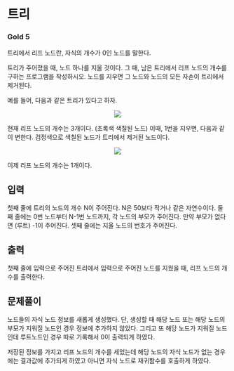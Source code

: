 # 트리

### Gold 5

트리에서 리프 노드란, 자식의 개수가 0인 노드를 말한다.

트리가 주어졌을 때, 노드 하나를 지울 것이다. 그 때, 남은 트리에서 리프 노드의 개수를 구하는 프로그램을 작성하시오. 노드를 지우면 그 노드와 노드의 모든 자손이 트리에서 제거된다.

예를 들어, 다음과 같은 트리가 있다고 하자.

<p align=center>
    <img src="./tree1.avif">
</p>

현재 리프 노드의 개수는 3개이다. (초록색 색칠된 노드) 이때, 1번을 지우면, 다음과 같이 변한다. 검정색으로 색칠된 노드가 트리에서 제거된 노드이다.

<p align=center>
    <img src="./tree2.avif">
</p>

이제 리프 노드의 개수는 1개이다.

## 입력
첫째 줄에 트리의 노드의 개수 N이 주어진다. N은 50보다 작거나 같은 자연수이다. 둘째 줄에는 0번 노드부터 N-1번 노드까지, 각 노드의 부모가 주어진다. 만약 부모가 없다면 (루트) -1이 주어진다. 셋째 줄에는 지울 노드의 번호가 주어진다.

## 출력
첫째 줄에 입력으로 주어진 트리에서 입력으로 주어진 노드를 지웠을 때, 리프 노드의 개수를 출력한다.

## 문제풀이
노드들의 자식 노드 정보를 새롭게 생성했다. 단, 생성할 때 해당 노드 또는 해당 노드의 부모가 지워질 노드인 경우 정보에 추가하지 않았다. 그리고 또 해당 노드가 지워질 노드인데 루트노드인 경우 따로 기록해서 0이 출력되게 하였다.

저장된 정보를 가지고 리프 노드의 개수를 세었는데 해당 노드의 자식 노드가 없는 경우에는 결과값에 추가되게 하였고 아니면 자식 노드로 재귀함수를 호출하게 하였다.